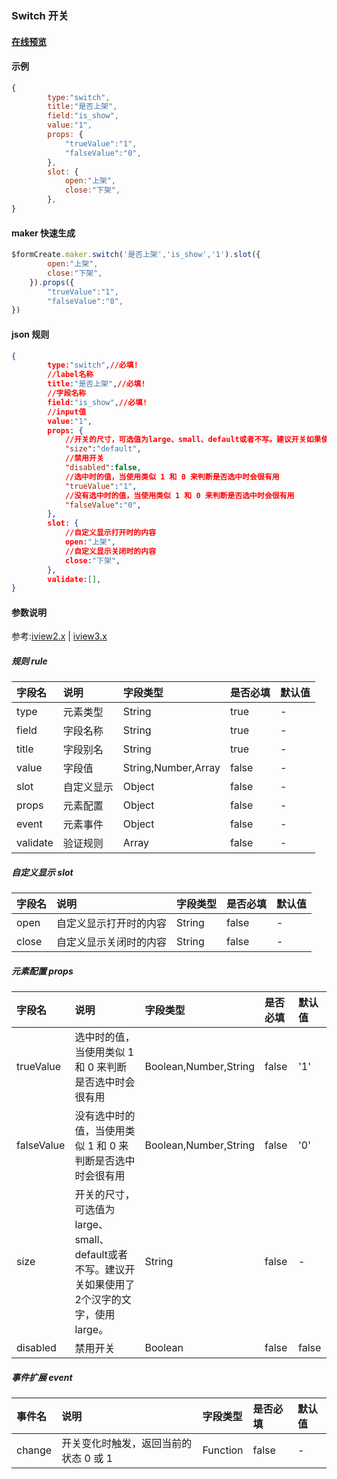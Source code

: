 ### Switch 开关

#### [在线预览](https://jsrun.net/dehKp/edit)

#### 示例
```js
{
        type:"switch",
        title:"是否上架",
        field:"is_show",
        value:"1",
        props: {
            "trueValue":"1", 
            "falseValue":"0", 
        },
        slot: {
            open:"上架", 
            close:"下架", 
        },
}
```

#### maker 快速生成
```js
$formCreate.maker.switch('是否上架','is_show','1').slot({
        open:"上架",
        close:"下架",
    }).props({
        "trueValue":"1",
        "falseValue":"0",
})
```

#### json 规则
```json
{
        type:"switch",//必填!
        //label名称
        title:"是否上架",//必填!
        //字段名称
        field:"is_show",//必填!
        //input值
        value:"1",
        props: {
        	//开关的尺寸，可选值为large、small、default或者不写。建议开关如果使用了2个汉字的文字，使用 large。
            "size":"default",
            //禁用开关
            "disabled":false,
            //选中时的值，当使用类似 1 和 0 来判断是否选中时会很有用
            "trueValue":"1",
            //没有选中时的值，当使用类似 1 和 0 来判断是否选中时会很有用
            "falseValue":"0",
        },
        slot: {
        	//自定义显示打开时的内容
            open:"上架",
            //自定义显示关闭时的内容
            close:"下架",
        },
        validate:[],
}
```

#### 参数说明

参考:[iview2.x](http://v2.iviewui.com/components/switch#API) | [iview3.x](https://www.iviewui.com/components/switch#API)



##### 规则 rule

| 字段名 | 说明 | 字段类型 | 是否必填 | 默认值 |
| :--- | :--- | :--- | :--- | :--- |
| type | 元素类型 | String | true | - |
| field | 字段名称 | String | true | - |
| title | 字段别名 | String | true | - |
| value | 字段值 | String,Number,Array | false | - |
| slot | 自定义显示 | Object | false | - |
| props | 元素配置 | Object | false | - |
| event | 元素事件 | Object | false | - |
| validate | 验证规则 | Array | false | - |

##### 自定义显示 slot

| 字段名 | 说明 | 字段类型 | 是否必填 | 默认值 |
| :--- | :--- | :--- | :--- | :--- |
| open | 自定义显示打开时的内容 | String | false | - |
| close | 自定义显示关闭时的内容 | String | false | - |

##### 元素配置 props

| 字段名 | 说明 | 字段类型 | 是否必填 | 默认值 |
| :--- | :--- | :--- | :--- | :--- |
| trueValue | 选中时的值，当使用类似 1 和 0 来判断是否选中时会很有用 | Boolean,Number,String | false | '1' |
| falseValue | 没有选中时的值，当使用类似 1 和 0 来判断是否选中时会很有用 | Boolean,Number,String | false | '0' |
| size | 开关的尺寸，可选值为large、small、default或者不写。建议开关如果使用了2个汉字的文字，使用 large。 | String | false | - |
| disabled | 禁用开关 | Boolean | false | false |

##### 事件扩展 event

| 事件名 | 说明 | 字段类型 | 是否必填 | 默认值 |
| :--- | :--- | :--- | :--- | :--- |
| change | 开关变化时触发，返回当前的状态 0 或 1 | Function | false | - |


